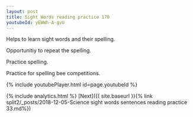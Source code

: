 ```yaml
---
layout: post
title: Sight Words reading practice 170
youtubeId: yEWWh-A-gvU
---
```

 
 
Helps to learn sight words and their spelling.

Opportunitiy to repeat the spelling. 

Practice spelling. 
 
Practice for spelling bee competitions. 
 
{% include youtubePlayer.html id=page.youtubeId %}
 
 
{% include analytics.html %} 
[Next]({{ site.baseurl }}{% link  split2/_posts/2018-12-05-Science sight words sentences reading practice 33.md%})
 
